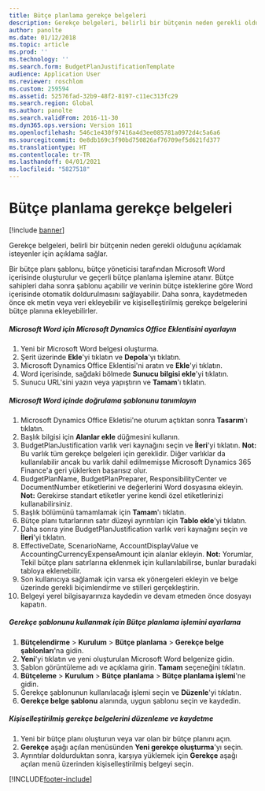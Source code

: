 ```yaml
---
title: Bütçe planlama gerekçe belgeleri
description: Gerekçe belgeleri, belirli bir bütçenin neden gerekli olduğunu açıklamak isteyenler için açıklama sağlar.
author: panolte
ms.date: 01/12/2018
ms.topic: article
ms.prod: ''
ms.technology: ''
ms.search.form: BudgetPlanJustificationTemplate
audience: Application User
ms.reviewer: roschlom
ms.custom: 259594
ms.assetid: 52576fad-32b9-48f2-8197-c11ec313fc29
ms.search.region: Global
ms.author: panolte
ms.search.validFrom: 2016-11-30
ms.dyn365.ops.version: Version 1611
ms.openlocfilehash: 546c1e430f97416a4d3ee085781a0972d4c5a6a6
ms.sourcegitcommit: 0e8db169c3f90bd750826af76709ef5d621fd377
ms.translationtype: HT
ms.contentlocale: tr-TR
ms.lasthandoff: 04/01/2021
ms.locfileid: "5827518"
---
```

# <a name="budget-planning-justification-documents"></a>Bütçe planlama gerekçe belgeleri

[!include [banner](../includes/banner.md)]

Gerekçe belgeleri, belirli bir bütçenin neden gerekli olduğunu açıklamak isteyenler için açıklama sağlar. 

Bir bütçe planı şablonu, bütçe yöneticisi tarafından Microsoft Word içerisinde oluşturulur ve geçerli bütçe planlama işlemine atanır. Bütçe sahipleri daha sonra şablonu açabilir ve verinin bütçe isteklerine göre Word içerisinde otomatik doldurulmasını sağlayabilir. Daha sonra, kaydetmeden önce ek metin veya veri ekleyebilir ve kişiselleştirilmiş gerekçe belgelerini bütçe planına ekleyebilirler.

##### <a name="set-up-microsoft-dynamics-office-add-in-for-microsoft-word"></a>Microsoft Word için Microsoft Dynamics Office Eklentisini ayarlayın

1.  Yeni bir Microsoft Word belgesi oluşturma.
2.  Şerit üzerinde **Ekle**'yi tıklatın ve **Depola**'yı tıklatın.
3.  Microsoft Dynamics Office Eklentisi'ni aratın ve **Ekle**'yi tıklatın.
4.  Word içerisinde, sağdaki bölmede **Sunucu bilgisi ekle**'yi tıklatın.
5.  Sunucu URL'sini yazın veya yapıştırın ve **Tamam**'ı tıklatın.

##### <a name="define-the-justification-template-in-microsoft-word"></a>Microsoft Word içinde doğrulama şablonunu tanımlayın

1.  Microsoft Dynamics Office Ekletisi'ne oturum açtıktan sonra **Tasarım**'ı tıklatın.
2.  Başlık bilgisi için **Alanlar ekle** düğmesini kullanın.
3.  BudgetPlanJustification varlık veri kaynağını seçin ve **İleri**'yi tıklatın. **Not:** Bu varlık tüm gerekçe belgeleri için gereklidir. Diğer varlıklar da kullanılabilir ancak bu varlık dahil edilmemişse Microsoft Dynamics 365 Finance'a geri yüklerken başarısız olur.
4.  BudgetPlanName, BudgetPlanPreparer, ResponsibilityCenter ve DocumentNumber etiketlerini ve değerlerini Word dosyasına ekleyin. **Not:** Gerekirse standart etiketler yerine kendi özel etiketlerinizi kullanabilirsiniz.
5.  Başlık bölümünü tamamlamak için **Tamam**'ı tıklatın.
6.  Bütçe planı tutarlarının satır düzeyi ayrıntıları için **Tablo ekle**'yi tıklatın.
7.  Daha sonra yine BudgetPlanJustification varlık veri kaynağını seçin ve **İleri**'yi tıklatın.
8.  EffectiveDate, ScenarioName, AccountDisplayValue ve AccountingCurrencyExpenseAmount için alanlar ekleyin. **Not:** Yorumlar, Tekil bütçe planı satırlarına eklenmek için kullanılabilirse, bunlar buradaki tabloya eklenebilir.
9.  Son kullanıcıya sağlamak için varsa ek yönergeleri ekleyin ve belge üzerinde gerekli biçimlendirme ve stilleri gerçekleştirin.
10. Belgeyi yerel bilgisayarınıza kaydedin ve devam etmeden önce dosyayı kapatın.

##### <a name="set-up-the-budget-planning-process-to-use-the-justification-template"></a>Gerekçe şablonunu kullanmak için Bütçe planlama işlemini ayarlama

1.  **Bütçelendirme** &gt; **Kurulum** &gt; **Bütçe planlama** &gt; **Gerekçe belge şablonları**'na gidin.
2.  **Yeni**'yi tıklatın ve yeni oluşturulan Microsoft Word belgenize gidin.
3.  Şablon görüntüleme adı ve açıklama girin. **Tamam** seçeneğini tıklatın.
4.  **Bütçeleme** &gt; **Kurulum** &gt; **Bütçe** **planlama** &gt; **Bütçe planlama işlemi**'ne gidin.
5.  Gerekçe şablonunun kullanılacağı işlemi seçin ve **Düzenle**'yi tıklatın.
6.  **Gerekçe belge şablonu** alanında, uygun şablonu seçin ve kaydedin.

##### <a name="edit-and-save-personalized-justification-documents"></a>Kişiselleştirilmiş gerekçe belgelerini düzenleme ve kaydetme

1.  Yeni bir bütçe planı oluşturun veya var olan bir bütçe planını açın.
2.  **Gerekçe** aşağı açılan menüsünden **Yeni gerekçe oluşturma**'yı seçin.
3.  Ayrıntılar doldurduktan sonra, karşıya yüklemek için **Gerekçe** aşağı açılan menü üzerinden kişiselleştirilmiş belgeyi seçin.






[!INCLUDE[footer-include](../../includes/footer-banner.md)]